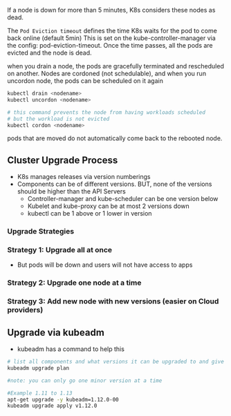 
If a node is down for more than 5 minutes, K8s considers these nodes as dead.

The `Pod Eviction timeout` defines the time K8s waits for the pod to come back online (default 5min) This is set on the kube-controller-manager via the config: pod-eviction-timeout. Once the time passes, all the pods are evicted and the node is dead.

when you drain a node, the pods are gracefully terminated and rescheduled on another. Nodes are cordoned (not schedulable), and when you run uncordon node, the pods can be scheduled on it again

```bash
kubectl drain <nodename>
kubectl uncordon <nodename>

# this command prevents the node from having workloads scheduled 
# but the workload is not evicted
kubectl cordon <nodename>
```

pods that are moved do not automatically come back to the rebooted node.

## Cluster Upgrade Process

- K8s manages releases via version numberings
- Components can be of different versions. BUT, none of the versions should be higher than the API Servers
    - Controller-manager and kube-scheduler can be one version below
    - Kubelet and kube-proxy can be at most 2 versions down
    - kubectl can be 1 above or 1 lower in version

### Upgrade Strategies

### Strategy 1: Upgrade all at once

- But pods will be down and users will not have access to apps

### Strategy 2: Upgrade one node at a time


### Strategy 3: Add new node with new versions (easier on Cloud providers)


## Upgrade via kubeadm

- kubeadm has a command to help this

```bash
# list all components and what versions it can be upgraded to and give you the kubeadm command to upgrade
kubeadm upgrade plan

#note: you can only go one minor version at a time

#Example 1.11 to 1.13
apt-get upgrade -y kubeadm=1.12.0-00
kubeadm upgrade apply v1.12.0
```